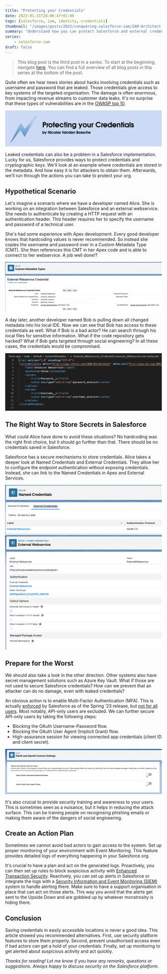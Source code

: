 ```yaml
---
title: "Protecting your Credentials"
date: 2023-01-31T20:06:47+01:00
tags: [salesforce, iam, identity, credentials]
thumbnail: "/images/posts/2022/conquering-salesforce-iam/IAM-Architect.png"
summary: "Understand how you can protect Salesforce and external credentials in your org."
series:
    - salesforce-iam
draft: false
---
```


> This blog post is the third post in a series. To start at the beginning, navigate [here](/posts/2022/conquering-salesforce-iam-first-steps/). You can find a full overview of all blog posts in this series at the bottom of the post.

Quite often we hear news stories about hacks involving credentials such as username and password that are leaked. Those credentials give access to key systems of the targeted organisation. The damage is often enormous, from impacting revenue streams to customer data leaks. It's no surprise that these types of vulnerabilities are in the [OWASP top 10](https://owasp.org/Top10/A07_2021-Identification_and_Authentication_Failures/).

![Conquering Salesforce IAM - Protecting your Credentials, by Nicolas Vanden Bossche](/images/posts/2023/csi-protect-credentials/header.png)

Leaked credentials can also be a problem in a Salesforce implementation. Lucky for us, Salesforce provides ways to protect credentials and cryptographic keys. We'll look at an example where credentials are stored in the metadata. And how easy it is for attackers to obtain them. Afterwards, we'll run through the actions you can take to protect your org.

## Hypothetical Scenario

Let's imagine a scenario where we have a developer named Alice. She is working on an integration between Salesforce and an external webservice. She needs to authenticate by creating a HTTP request with an authentication header. This header requires her to specify the username and password of a technical user.

She's had some experience with Apex development. Every good developer knows that hardcoding values is never recommended. So instead she copies the username and password over in a Custom Metadata Type (CMT). She then references this CMT in her Apex code and is able to connect to her webservice. A job well done!?

![A screenshot of a custom metadata type where a username and password are stored.](/images/posts/2023/csi-protect-credentials/custom-metadata.jpg)

A day later, another developer named Bob is pulling down all changed metadata into his local IDE. Now we can see that Bob has access to these credentials as well. What if Bob is a bad actor? He can search through his local files for sensitive information. What if the code repository gets hacked? What if Bob gets targeted through social engineering? In all these cases, the credentials would be compromised.

![A screenshot of exposed username and password in the org's metadata.](/images/posts/2023/csi-protect-credentials/credentials-unsecure.jpg)

## The Right Way to Store Secrets in Salesforce

What could Alice have done to avoid these situations? No hardcoding was the right first choice, but it should go further than that. There should be no credentials saved in Salesforce.

Salesforce has a secure mechanisms to store credentials. Alice takes a deeper look at Named Credentials and External Credentials. They allow her to configure the endpoint authentication without exposing credentials. Instead, she can link to the Named Credentials in Apex and External Services.

![A screenshot of an external credential in a Salesforce org. You can see the OAuth 2.0 protocol being used.](/images/posts/2023/csi-protect-credentials/external-credentials.jpg)
![A screenshot of a named credential in a Salesforce org. You can see the link with the external credential, a specified endpoint and a client certificate.](/images/posts/2023/csi-protect-credentials/named-credentials.jpg)

## Prepare for the Worst

We should also take a look in the other direction. Other systems also have secret management solutions such as Azure Key Vault. What if those are not used to secure Salesforce credentials? How can we prevent that an attacker can do no damage, even with leaked credentials?

An obvious action is to enable Multi-Factor Authentication (MFA). This is actually [enforced](https://help.salesforce.com/s/articleView?id=release-notes.rn_security_mfa_auto_enablement_phase2.htm&release=242&type=5) by Salesforce as of the Spring ’23 release, but [not for all users](https://help.salesforce.com/s/articleView?id=000388806&type=1). Most notably, API-only users are excluded. We can further secure API-only users by taking the following steps:

-   Blocking the OAuth Username-Password flow.
-   Blocking the OAuth User Agent (Implicit Grant) flow.
-   High-assurance session for viewing connected app credentials (client ID and client secret).

![A screenshot of exposed username and password in the org's metadata.](/images/posts/2023/csi-protect-credentials/oauth-settings.jpg)

It's also crucial to provide security training and awareness to your users. This is sometimes seen as a nuisance, but it helps in reducing the attack surface. This can be training people on recognising phishing emails or making them aware of the dangers of social engineering.

## Create an Action Plan

Sometimes we cannot avoid bad actors to gain access to the system. Set up proper monitoring of your environment with Event Monitoring. This feature provides detailed logs of everything happening in your Salesforce org.

It's crucial to have a plan and act on the generated logs. Proactively, you can then set up rules to block suspicious activity with [Enhanced Transaction Security](https://help.salesforce.com/s/articleView?id=release-notes.rn_security_mfa_auto_enablement_phase2.htm&release=242&type=5). Reactively, you can set up alerts in Salesforce or integrate the logs with a [Security Information and Event Monitoring (SIEM)](https://en.wikipedia.org/wiki/Security_information_and_event_management) system to handle alerting there. Make sure to have a support organisation in place that can act on those alerts. This way you avoid that the alerts get sent to the Upside Down and are gobbled up by whatever monstrosity is hiding there.

## Conclusion

Saving credentials in easily accessible locations is never a good idea. This article showed you recommended alternatives. First, use security platform features to store them properly. Second, prevent unauthorised access even if bad actors can get a hold of your credentials. Finally, set up monitoring to get alerted about suspicious activity and act quickly.

_Thanks for reading! Let me know if you have any remarks, questions or suggestions. Always happy to discuss security on the Salesforce platform._
